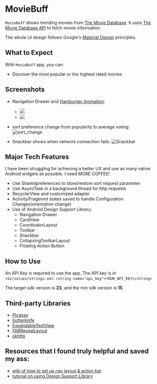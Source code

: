 # MovieBuff
``MovieBuff`` shows trending movies from [The Movie Database](https://www.themoviedb.org/?language=en). It uses [The Movie Database API](https://www.themoviedb.org/documentation/api) to fetch movie information.

The whole UI design follows Google's [Material Design](https://developer.android.com/design/index.html) principles.


## What to Expect
With ``MovieBuff`` app, you can:
* Discover the most popular or the highest rated movies

## Screenshots
* Navigation Drawer and [Hamburger Animation](https://github.com/codepath/android_guides/wiki/Fragment-Navigation-Drawer#animate-the-hamburger-icon):
  - ![](http://i98.photobucket.com/albums/l265/Haiyu_Zhen/Android%20Screen%20Shots/ezgif.com-video-to-gif_zpsgbzgljml.gif)
  - ![](https://camo.githubusercontent.com/0b3031ced336e7fa80d7eb211e60b1b924d20152/687474703a2f2f696d6775722e636f6d2f656b6d576c37712e676966)

* sort preference change from popularity to average voting:
![sort_change](http://i98.photobucket.com/albums/l265/Haiyu_Zhen/Android%20Screen%20Shots/sort_change_zpsxvvyviwl.gif)

* Snackbar shows when network connection fails:
![Snackbar](http://i98.photobucket.com/albums/l265/Haiyu_Zhen/Android%20Screen%20Shots/snack_zpskuz05ozf.png)


## Major Tech Features
I have been struggling for achieving a better UX and use as many native Android widgets as possible. I need MORE COFFEE!

* Use Sharedpreferences to store/restore sort request parameter
* Use AsyncTask in a background thread for http requests
* RecyclerView and customized adapter
* Activity/Fragemnt states saved to handle Configuration Changes(orientation change)
* Use of Android Design Support Library: 
  - Navigation Drawer
  - CardView
  - CoordinatorLayout
  - Toolbar
  - Snackbar
  - CollapsingToolbarLayout
  - Floating Action Button
  

## How to Use
An API Key is required to use the app. The API key is in ``res/values/strings.xml``:
    ```
    <string name="api_key">YOUR_API_KEY</string>
    ```

The target sdk version is **23**, and the min sdk version is **15**.

## Third-party Libraries
* [Picasso](http://square.github.io/picasso/)
* [butterknife](https://github.com/JakeWharton/butterknife)
* [ExpandableTextView](https://github.com/Manabu-GT/ExpandableTextView)
* [FABRevealLayout](https://github.com/truizlop/FABRevealLayout)
* [okhttp](https://github.com/square/okhttp)

## Resources that I found truly helpful and saved my ass:
- [wiki of how to set up nav layout & action bar](https://github.com/codepath/android_guides/wiki/Fragment-Navigation-Drawer)
- [tutorial on using Design Support Library](http://inthecheesefactory.com/blog/android-design-support-library-codelab/en)
